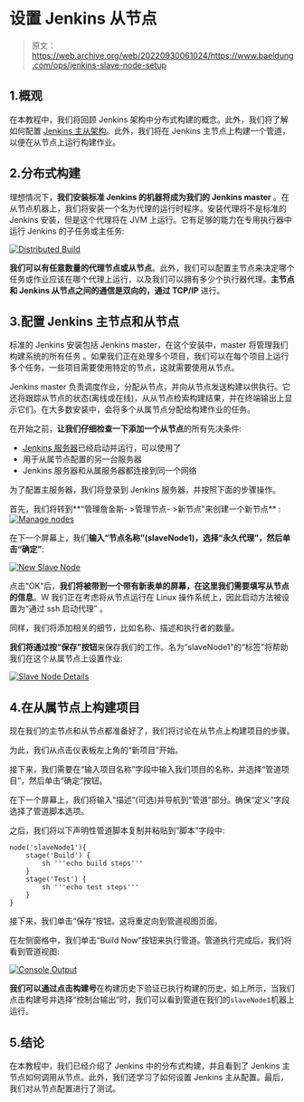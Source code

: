 # 设置 Jenkins 从节点

> 原文：<https://web.archive.org/web/20220930061024/https://www.baeldung.com/ops/jenkins-slave-node-setup>

## 1.概观

在本教程中，我们将回顾 Jenkins 架构中分布式构建的概念。此外，我们将了解如何配置 [Jenkins 主从架构](/web/20220625074856/https://www.baeldung.com/ops/jenkins-performance)。此外，我们将在 Jenkins 主节点上构建一个管道，以便在从节点上运行构建作业。

## 2.分布式构建

理想情况下，**我们安装标准 Jenkins 的机器将成为我们的 Jenkins master** 。在从节点机器上，我们将安装一个名为代理的运行时程序。安装代理将不是标准的 Jenkins 安装，但是这个代理将在 JVM 上运行。它有足够的能力在专用执行器中运行 Jenkins 的子任务或主任务:

[![Distributed Build](img/56c9284bf9be7829814c6f40c842a990.png)](/web/20220625074856/https://www.baeldung.com/wp-content/uploads/2021/07/Distributed-Build.jpg)

**我们可以有任意数量的代理节点或从节点**。此外，我们可以配置主节点来决定哪个任务或作业应该在哪个代理上运行，以及我们可以拥有多少个执行器代理。**主节点和 Jenkins 从节点之间的通信是双向的，通过 TCP/IP** 进行。

## 3.配置 Jenkins 主节点和从节点

标准的 Jenkins 安装包括 Jenkins master，在这个安装中，master 将管理我们构建系统的所有任务 。如果我们正在处理多个项目，我们可以在每个项目上运行多个任务。一些项目需要使用特定的节点，这就需要使用从节点。

Jenkins master 负责调度作业，分配从节点，并向从节点发送构建以供执行。它还将跟踪从节点的状态(离线或在线)，从从节点检索构建结果，并在终端输出上显示它们。在大多数安装中，会将多个从属节点分配给构建作业的任务。

在开始之前，**让我们仔细检查一下添加一个从节点**的所有先决条件:

*   [Jenkins 服务器](/web/20220625074856/https://www.baeldung.com/ops/jenkins-pipelines)已经启动并运行，可以使用了
*   用于从属节点配置的另一台服务器
*   Jenkins 服务器和从属服务器都连接到同一个网络

为了配置主服务器，我们将登录到 Jenkins 服务器，并按照下面的步骤操作。

首先，我们将转到**“管理詹金斯- >管理节点- >新节点”来创建一个新节点** : [![Manage nodes](img/0ed991914b2f46e21c62f0a50e94f017.png)](/web/20220625074856/https://www.baeldung.com/wp-content/uploads/2021/07/Manage-nodes.png)

在下一个屏幕上，我们**输入“节点名称”(slaveNode1)，选择“永久代理”，然后单击“确定”**:

[![New Slave Node](img/8db166a132666cbe84268d4f7105e1ed.png)](/web/20220625074856/https://www.baeldung.com/wp-content/uploads/2021/07/new-node-1.png)

点击“OK”后，**我们将被带到一个带有新表单的屏幕，在这里我们需要填写从节点的信息**。W 我们正在考虑将从节点运行在 Linux 操作系统上，因此启动方法被设置为“通过 ssh 启动代理” 。

同样，我们将添加相关的细节，比如名称、描述和执行者的数量。

**我们将通过按“保存”按钮**来保存我们的工作。名为“slaveNode1”的“标签”将帮助我们在这个从属节点上设置作业:

[![Slave Node Details](img/6ade3460eb26ef2805adc02b9d2a952e.png)](/web/20220625074856/https://www.baeldung.com/wp-content/uploads/2021/07/new-node-2.png)

## 4.在从属节点上构建项目

现在我们的主节点和从节点都准备好了，我们将讨论在从节点上构建项目的步骤。

为此，我们从点击仪表板左上角的“新项目”开始。

接下来，我们需要在“输入项目名称”字段中输入我们项目的名称，并选择“管道项目”，然后单击“确定”按钮。

在下一个屏幕上，我们将输入“描述”(可选)并导航到“管道”部分。确保“定义”字段选择了管道脚本选项。

之后，我们将以下声明性管道脚本复制并粘贴到“脚本”字段中:

```
node('slaveNode1'){
    stage('Build') {
        sh '''echo build steps'''
    }
    stage('Test') {
        sh '''echo test steps'''
    }
} 
```

接下来，我们单击“保存”按钮。这将重定向到管道视图页面。

在左侧窗格中，我们单击“Build Now”按钮来执行管道。管道执行完成后，我们将看到管道视图:

[![Console Output](img/a7a0d38b351383d8c59be92abad6c436.png)](/web/20220625074856/https://www.baeldung.com/wp-content/uploads/2021/07/m-s-pipeline-console-output.png)

**我们可以通过点击构建号**在构建历史下验证已执行构建的历史。如上所示，当我们点击构建号并选择“控制台输出”时，我们可以看到管道在我们的`slaveNode1`机器上运行。

## 5.结论

在本教程中，我们已经介绍了 Jenkins 中的分布式构建，并且看到了 Jenkins 主节点如何调用从节点。此外，我们还学习了如何设置 Jenkins 主从配置。最后，我们对从节点配置进行了测试。